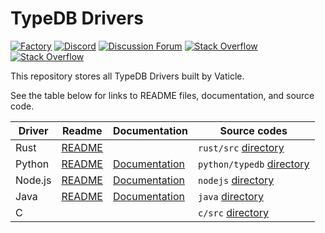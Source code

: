 # TypeDB Drivers

[![Factory](https://factory.vaticle.com/api/status/vaticle/typedb-driver/badge.svg)](https://factory.vaticle.com/vaticle/typedb-driver)
[![Discord](https://img.shields.io/discord/665254494820368395?color=7389D8&label=chat&logo=discord&logoColor=ffffff)](https://vaticle.com/discord)
[![Discussion Forum](https://img.shields.io/discourse/https/forum.typedb.com/topics.svg)](https://typedb.com/forum)
[![Stack Overflow](https://img.shields.io/badge/stackoverflow-typedb-796de3.svg)](https://stackoverflow.com/questions/tagged/typedb)
[![Stack Overflow](https://img.shields.io/badge/stackoverflow-typeql-3dce8c.svg)](https://stackoverflow.com/questions/tagged/typeql)

This repository stores all TypeDB Drivers built by Vaticle.

See the table below for links to README files, documentation, and source code.

| Driver  | Readme                                                                             | Documentation                                                                 | Source codes                                                                                         |
|---------|------------------------------------------------------------------------------------|-------------------------------------------------------------------------------|------------------------------------------------------------------------------------------------------|
| Rust    | [README](https://github.com/vaticle/typedb-driver/tree/development/rust/README.md) |                                                                 | `rust/src` [directory](https://github.com/vaticle/typedb-driver/tree/development/rust/src)           |
| Python  | [README](https://github.com/vaticle/typedb-driver/tree/development/python/README.md) | [Documentation](https://typedb.com/docs/clients/2.x/python/python-overview)   | `python/typedb` [directory](https://github.com/vaticle/typedb-driver/tree/development/python/typedb) |
| Node.js | [README](https://github.com/vaticle/typedb-driver/tree/development/nodejs/README.md) | [Documentation](https://typedb.com/docs/clients/2.x/node-js/node-js-overview) | `nodejs` [directory](https://github.com/vaticle/typedb-driver/tree/development/nodejs)               |
| Java    | [README](https://github.com/vaticle/typedb-driver/tree/development/java/README.md) | [Documentation](https://typedb.com/docs/clients/2.x/java/java-overview)       | `java` [directory](https://github.com/vaticle/typedb-driver/tree/development/java)                   |
| C       |    |                                                                               | `c/src` [directory](https://github.com/vaticle/typedb-driver/tree/development/c/src)                 |
